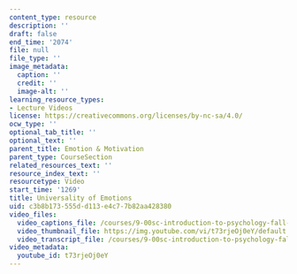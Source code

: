 ```yaml
---
content_type: resource
description: ''
draft: false
end_time: '2074'
file: null
file_type: ''
image_metadata:
  caption: ''
  credit: ''
  image-alt: ''
learning_resource_types:
- Lecture Videos
license: https://creativecommons.org/licenses/by-nc-sa/4.0/
ocw_type: ''
optional_tab_title: ''
optional_text: ''
parent_title: Emotion & Motivation
parent_type: CourseSection
related_resources_text: ''
resource_index_text: ''
resourcetype: Video
start_time: '1269'
title: Universality of Emotions
uid: c3b8b173-555d-d113-e4c7-7b82aa428380
video_files:
  video_captions_file: /courses/9-00sc-introduction-to-psychology-fall-2011/c94a6642f84f5ec59572127e0b952001_t73rjeOj0eY.vtt
  video_thumbnail_file: https://img.youtube.com/vi/t73rjeOj0eY/default.jpg
  video_transcript_file: /courses/9-00sc-introduction-to-psychology-fall-2011/c9da53ed284730a0ab9245bc8b724b11_t73rjeOj0eY.pdf
video_metadata:
  youtube_id: t73rjeOj0eY
---
```

